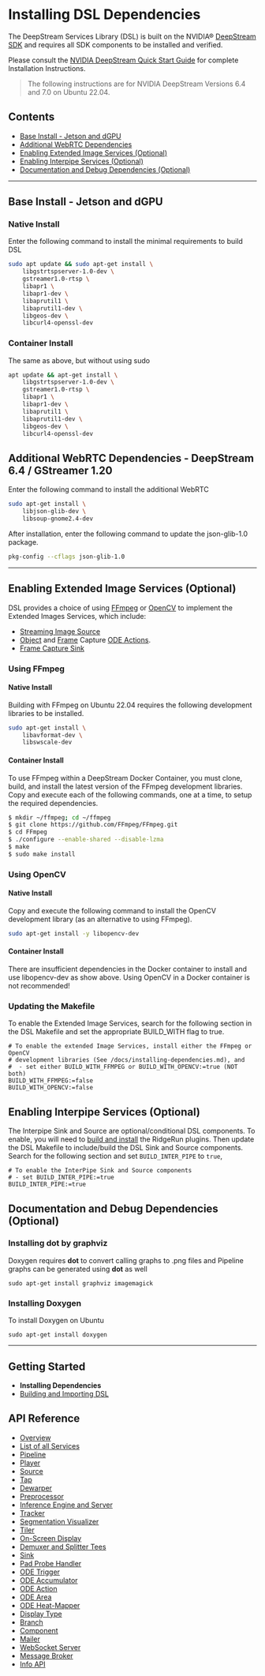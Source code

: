 # Installing DSL Dependencies
The DeepStream Services Library (DSL) is built on the NVIDIA® [DeepStream SDK](https://developer.nvidia.com/deepstream-sdk) and requires all SDK components to be installed and verified.

Please consult the [NVIDIA DeepStream Quick Start Guide](https://docs.nvidia.com/metropolis/deepstream/dev-guide/text/DS_Quickstart.html) for complete Installation Instructions.

> The following instructions are for NVIDIA DeepStream Versions 6.4 and 7.0 on Ubuntu 22.04.

## Contents
* [Base Install - Jetson and dGPU](#base-install---jetson-and-dgpu)
* [Additional WebRTC Dependencies](#additional-webrtc-dependencies---deepstream-64--gstreamer-120)
* [Enabling Extended Image Services (Optional)](#enabling-extended-image-services-optional)
* [Enabling Interpipe Services (Optional)](#enabling-interpipe-services-optional)
* [Documentation and Debug Dependencies (Optional)](#documentation-and-debug-dependencies-optional)

---

## Base Install - Jetson and dGPU
### Native Install 
Enter the following command to install the minimal requirements to build DSL
```bash
sudo apt update && sudo apt-get install \
    libgstrtspserver-1.0-dev \
    gstreamer1.0-rtsp \
    libapr1 \
    libapr1-dev \
    libaprutil1 \
    libaprutil1-dev \
    libgeos-dev \
    libcurl4-openssl-dev
```    

### Container Install 
The same as above, but without using sudo
```bash
apt update && apt-get install \
    libgstrtspserver-1.0-dev \
    gstreamer1.0-rtsp \
    libapr1 \
    libapr1-dev \
    libaprutil1 \
    libaprutil1-dev \
    libgeos-dev \
    libcurl4-openssl-dev
```    

## Additional WebRTC Dependencies - DeepStream 6.4 / GStreamer 1.20
Enter the following command to install the additional WebRTC
```bash
sudo apt-get install \
    libjson-glib-dev \
    libsoup-gnome2.4-dev  
```
After installation, enter the following command to update the json-glib-1.0 package.
```bash
pkg-config --cflags json-glib-1.0
```

---
## Enabling Extended Image Services (Optional)
DSL provides a choice of using [FFmpeg](https://ffmpeg.org/) or [OpenCV](https://opencv.org/) to implement the Extended Images Services, which include:
* [Streaming Image Source](/docs/api-source.md#dsl_source_image_stream_new)
* [Object](/docs/api-ode-action.md#dsl_ode_action_capture_object_new) and [Frame](/docs/api-ode-action.md#dsl_ode_action_capture_frame_new) Capture [ODE Actions](/docs/api-ode-action.md).
* [Frame Capture Sink](/docs/api-sink.md#dsl_sink_frame_capture_new)

### Using FFmpeg
#### Native Install 
Building with FFmpeg on Ubuntu 22.04 requires the following development libraries to be installed.
```bash
sudo apt-get install \
    libavformat-dev \
    libswscale-dev  
```
#### Container Install
To use FFmpeg within a DeepStream Docker Container, you must clone, build, and install the latest version of the FFmpeg development libraries. 
Copy and execute each of the following commands, one at a time, to setup the required dependencies.
```bash
$ mkdir ~/ffmpeg; cd ~/ffmpeg
$ git clone https://github.com/FFmpeg/FFmpeg.git
$ cd FFmpeg
$ ./configure --enable-shared --disable-lzma
$ make
$ sudo make install
```

### Using OpenCV
#### Native Install 
Copy and execute the following command to install the OpenCV development library (as an alternative to using FFmpeg).
```bash
sudo apt-get install -y libopencv-dev
```
#### Container Install
There are insufficient dependencies in the Docker container to install and use libopencv-dev as show above. Using OpenCV in a Docker container is not recommended!

### Updating the Makefile
To enable the Extended Image Services, search for the following section in the DSL Makefile and set the appropriate BUILD_WITH flag to true.
```
# To enable the extended Image Services, install either the FFmpeg or OpenCV 
# development libraries (See /docs/installing-dependencies.md), and
#  - set either BUILD_WITH_FFMPEG or BUILD_WITH_OPENCV:=true (NOT both)
BUILD_WITH_FFMPEG:=false
BUILD_WITH_OPENCV:=false
```

## Enabling Interpipe Services (Optional)
The Interpipe Sink and Source are optional/conditional DSL components.  To enable, you will need to [build and install](https://developer.ridgerun.com/wiki/index.php/GstInterpipe_-_Building_and_Installation_Guide) the RidgeRun plugins. Then update the DSL Makefile to include/build the DSL Sink and Source components. Search for the following section and set `BUILD_INTER_PIPE` to `true`,
```
# To enable the InterPipe Sink and Source components
# - set BUILD_INTER_PIPE:=true
BUILD_INTER_PIPE:=true
```

## Documentation and Debug Dependencies (Optional)

### Installing dot by graphviz
Doxygen requires **dot** to convert calling graphs to .png files and Pipeline graphs can be generated using **dot** as well
```
sudo apt-get install graphviz imagemagick
```

### Installing Doxygen
To install Doxygen on Ubuntu
```
sudo apt-get install doxygen
```

---

## Getting Started
* **Installing Dependencies**
* [Building and Importing DSL](/docs/building-dsl.md)

## API Reference
* [Overview](/docs/overview.md)
* [List of all Services](/docs/api-reference-list.md)
* [Pipeline](/docs/api-pipeline.md)
* [Player](/docs/api-player.md)
* [Source](/docs/api-source.md)
* [Tap](/docs/api-tap.md)
* [Dewarper](/docs/api-dewarper.md)
* [Preprocessor](/docs/api-preproc.md)
* [Inference Engine and Server](/docs/api-infer.md)
* [Tracker](/docs/api-tracker.md)
* [Segmentation Visualizer](/docs/api-segvisual.md)
* [Tiler](/docs/api-tiler.md)
* [On-Screen Display](/docs/api-osd.md)
* [Demuxer and Splitter Tees](/docs/api-tee)
* [Sink](/docs/api-sink.md)
* [Pad Probe Handler](/docs/api-pph.md)
* [ODE Trigger](/docs/api-ode-trigger.md)
* [ODE Accumulator](/docs/api-ode-accumulator.md)
* [ODE Action ](/docs/api-ode-action.md)
* [ODE Area](/docs/api-ode-area.md)
* [ODE Heat-Mapper](/docs/api-ode-heat-mapper.md)
* [Display Type](/docs/api-display-type.md)
* [Branch](/docs/api-branch.md)
* [Component](/docs/api-component.md)
* [Mailer](/docs/api-mailer.md)
* [WebSocket Server](/docs/api-ws-server.md)
* [Message Broker](/docs/api-msg-broker.md)
* [Info API](/docs/api-info.md)

